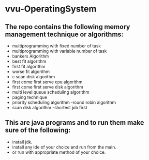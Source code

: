 # vvu-OperatingSystem
## The repo contains the following memory management technique or algorithms:
- multiprogramming with fixed number of task
- multiprogramming with variable number of task
- bankers Algorithm
- best fit algorithm
- first fit algorithm
- worse fit algorithm
- c scan disk algorithm
- first come first serve cpu algorithm
- first come first serve disk algorithm
- multi level queue scheduling algorithm
- paging technique
- priority scheduling algorithm
-round robin algorithm
- scan disk algorithm
-shortest job first 


## This are java programs and to run them make sure of the following:
- install jdk.
- install any ide of your choice and run from the main.
- or run with appropriate method of your choice.